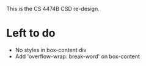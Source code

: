 This is the CS 4474B CSD re-design. 

# Left to do

- No styles in box-content div
- Add 'overflow-wrap: break-word' on box-content
